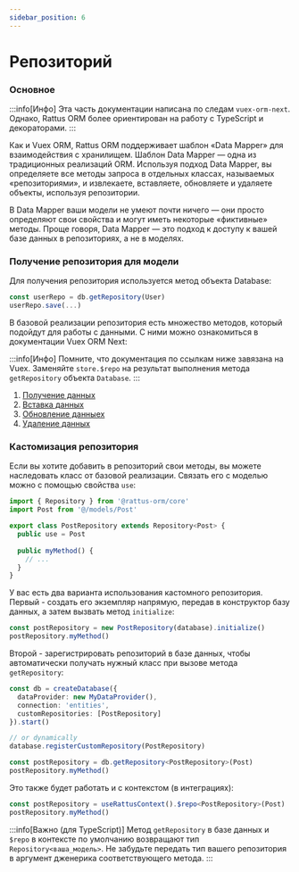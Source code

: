 ```yaml
---
sidebar_position: 6
---
```

# Репозиторий

### Основное

:::info[Инфо]
Эта часть документации написана по следам `vuex-orm-next`.
Однако, Rattus ORM более ориентирован на работу с
TypeScript и декораторами.
:::

Как и Vuex ORM, Rattus ORM поддерживает шаблон «Data 
Mapper» для взаимодействия с хранилищем. Шаблон 
Data Mapper — одна из традиционных реализаций ORM. 
Используя подход Data Mapper, вы определяете все 
методы запроса в отдельных классах, называемых 
«репозиториями», и извлекаете, вставляете, 
обновляете и удаляете объекты, используя репозитории.

В Data Mapper ваши модели не умеют почти ничего — они просто 
определяют свои свойства и могут иметь некоторые 
«фиктивные» методы. Проще говоря, Data Mapper — это подход к доступу к вашей базе данных в 
репозиториях, а не в моделях.

### Получение репозитория для модели

Для получения репозитория используется метод объекта 
Database: 

```typescript
const userRepo = db.getRepository(User)
userRepo.save(...)
```

В базовой реализации репозитория есть множество методов,
который подойдут для работы с данными. С ними можно 
ознакомиться в документации Vuex ORM Next: 

:::info[Инфо]
Помните, что документация по ссылкам ниже завязана на 
Vuex. Заменяйте `store.$repo` на результат выполнения
метода `getRepository` объекта `Database`.
:::

1. [Получение данных](https://next.vuex-orm.org/guide/repository/retrieving-data.html)
2. [Вставка данных](https://next.vuex-orm.org/guide/repository/inserting-data.html)
3. [Обновление данныех](https://next.vuex-orm.org/guide/repository/updating-data.html)
4. [Удаление данных](https://next.vuex-orm.org/guide/repository/deleting-data.html)

### Кастомизация репозитория

Если вы хотите добавить в репозиторий свои методы, вы 
можете наследовать класс от базовой реализации. 
Связать его с моделью можно с помощью свойства `use`:

```typescript
import { Repository } from '@rattus-orm/core'
import Post from '@/models/Post'

export class PostRepository extends Repository<Post> {
  public use = Post
  
  public myMethod() {
    // ...
  }
}
```

У вас есть два варианта использования кастомного репозитория. Первый - создать его экземпляр напрямую, передав в конструктор базу данных, а затем вызвать метод `initialize`:
```typescript
const postRepository = new PostRepository(database).initialize()
postRepository.myMethod()
```

Второй - зарегистрировать репозиторий в базе данных, чтобы автоматически получать нужный класс при вызове метода `getRepository`:
```typescript
const db = createDatabase({
  dataProvider: new MyDataProvider(),
  connection: 'entities',
  customRepositories: [PostRepository]
}).start()

// or dynamically
database.registerCustomRepository(PostRepository)

const postRepository = db.getRepository<PostRepository>(Post)
postRepository.myMethod()
```
Это также будет работать и с контекстом (в интеграциях):
```typescript
const postRepository = useRattusContext().$repo<PostRepository>(Post)
postRepository.myMethod()
```

:::info[Важно (для TypeScript)]
Метод `getRepository` в базе данных и `$repo` в контексте по умолчанию возвращают
тип `Repository<ваша_модель>`. Не забудьте передать тип вашего репозитория
в аргумент дженерика соответствующего метода.
:::
